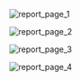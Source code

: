 ![report_page_1](https://github.com/ThangNguyenUsask/CompanyRetail/assets/93494432/8b5c6fb4-e895-4f0c-8a9c-89e76862eb96)

![report_page_2](https://github.com/ThangNguyenUsask/CompanyRetail/assets/93494432/79a252c4-273c-4a2b-9154-ccc96c81f91e)

![report_page_3](https://github.com/ThangNguyenUsask/CompanyRetail/assets/93494432/49ac5a17-5134-4ed8-bce9-078feabada9e)

![report_page_4](https://github.com/ThangNguyenUsask/CompanyRetail/assets/93494432/8359b166-84cf-4512-9b75-d3ecb3c6dce3)
